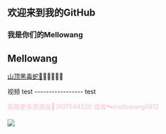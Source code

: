 ## 欢迎来到我的GitHub 
### 我是你们的Mellowang

## Mellowang

[山顶黑毒蛇🐍](http://mellowang.test.upcdn.net/%E5%B1%B1%E9%A0%82%E9%BB%91%E6%AF%92%E8%9B%87.mp4)😀😀😀😀😀

视频 test  ----------------- test

<p style='color:pink'>获取更多资源加🐧3107544520 或者🛰️mellowang0912</p>

![](![IMG_20220226_160942](https://user-images.githubusercontent.com/73633146/156897512-81d1654f-8503-411c-b795-d385edb8acf4.jpg)
)
